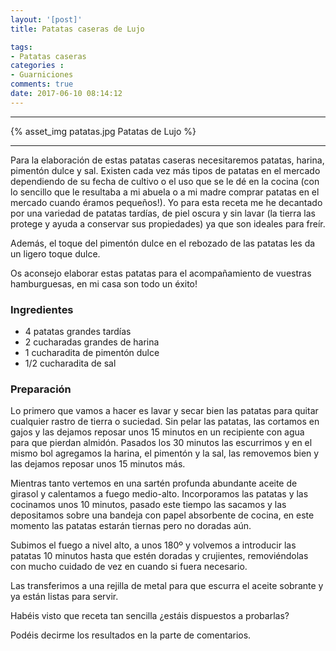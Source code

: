 ```yaml
---
layout: '[post]'
title: Patatas caseras de Lujo

tags:
- Patatas caseras
categories :
- Guarniciones
comments: true
date: 2017-06-10 08:14:12
---
```

---
{% asset_img patatas.jpg Patatas de Lujo %}


---

Para la elaboración de estas patatas caseras necesitaremos
patatas, harina, pimentón dulce y sal. Existen cada vez más tipos de patatas en el mercado dependiendo de su fecha de cultivo o el uso que se le dé en la cocina (con lo sencillo que le resultaba a mi abuela o a mi madre comprar patatas en el mercado cuando éramos pequeños!).
Yo para esta receta me he decantado por una variedad de patatas tardías, de piel oscura y sin lavar (la tierra las protege y ayuda a conservar sus propiedades) ya que son ideales para freír.

Además, el toque del pimentón dulce en el rebozado de las patatas les da un ligero toque dulce.

Os aconsejo elaborar estas patatas para el acompañamiento de vuestras hamburguesas, en mi casa son todo un éxito!

### Ingredientes

- 4 patatas grandes tardías
- 2 cucharadas grandes de harina
- 1 cucharadita de pimentón dulce
- 1/2 cucharadita de sal

### Preparación

Lo primero que vamos a hacer es lavar y secar bien las patatas para quitar cualquier rastro de tierra o suciedad. Sin pelar las patatas, las cortamos en gajos y las dejamos reposar unos 15 minutos en un recipiente con agua para que pierdan almidón. Pasados los 30 minutos las escurrimos y en el mismo bol agregamos la harina, el pimentón y la sal, las removemos bien y las dejamos reposar unos 15 minutos más.

Mientras tanto vertemos en una sartén profunda abundante aceite de girasol y calentamos a fuego medio-alto. Incorporamos las patatas y las cocinamos unos 10 minutos, pasado este tiempo las sacamos y las depositamos sobre una bandeja con papel absorbente de cocina, en este momento las patatas estarán tiernas pero no doradas aún.

Subimos el fuego a nivel alto, a unos 180º y volvemos a introducir las patatas 10 minutos hasta que estén doradas y crujientes, removiéndolas con mucho cuidado de vez en cuando si fuera necesario.

 Las transferimos a una rejilla de metal para que escurra el aceite sobrante y ya están listas para servir.

 Habéis visto que receta tan sencilla ¿estáis dispuestos a probarlas?

 Podéis decirme los resultados en la parte de comentarios.
